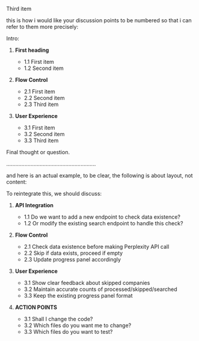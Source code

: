 Third item

this is how i would like your discussion points to be numbered so that i can refer to them more precisely:

Intro:

1. **First heading**

   - 1.1 First item
   - 1.2 Second item
2. **Flow Control**

   - 2.1 First item
   - 2.2 Second item
   - 2.3 Third item
3. **User Experience**

   - 3.1 First item
   - 3.2 Second item
   - 3.3 Third item

Final thought or question.

...........................................................

and here is an actual example, to be clear, the following is about layout, not content:

To reintegrate this, we should discuss:

1. **API Integration**

   - 1.1 Do we want to add a new endpoint to check data existence?
   - 1.2 Or modify the existing search endpoint to handle this check?
2. **Flow Control**

   - 2.1 Check data existence before making Perplexity API call
   - 2.2 Skip if data exists, proceed if empty
   - 2.3 Update progress panel accordingly
3. **User Experience**

   - 3.1 Show clear feedback about skipped companies
   - 3.2 Maintain accurate counts of processed/skipped/searched
   - 3.3 Keep the existing progress panel format
4. **ACTION POINTS**

   - 3.1 Shall I change the code?
   - 3.2 Which files do you want me to change?
   - 3.3 Which files do you want to test?
